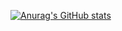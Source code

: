 [![Anurag's GitHub stats](https://github-readme-stats.vercel.app/api?username=Cracko298)](https://github.com/anuraghazra/github-readme-stats)
